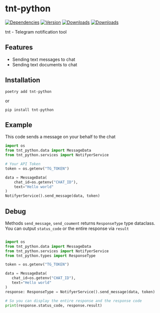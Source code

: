 # tnt-python
[![Dependencies](https://img.shields.io/librariesio/github/watchmanix/tnt-python)](https://pypi.org/project/tnt-python/)
[![Version](https://img.shields.io/pypi/v/tnt-python?color=green)](https://pypi.org/project/tnt-python/)
[![Downloads](https://pepy.tech/badge/tnt-python/month)](https://pepy.tech/project/tnt-python)
[![Downloads](https://pepy.tech/badge/tnt-python/week)](https://pepy.tech/project/tnt-python)

tnt - Telegram notification tool

## Features

* Sending text messages to chat
* Sending text documents to chat


## Installation

```
poetry add tnt-python
```

or

```
pip install tnt-python
```

## Example

This code sends a message on your behalf to the chat

```python
import os
from tnt_python.data import MessageData
from tnt_python.services import NotifyerService

# Your API Token
token = os.getenv("TG_TOKEN")

data = MessageData(
    chat_id=os.getenv("CHAT_ID"),
    text="Hello world"
)
NotifyerService().send_message(data, token)
```

## Debug
 Methods `send_message`, `send_coument` returns `ResponseType` type dataclass.
 You can output `status_code` or the entire response via `result`
 
 ```python

import os
from tnt_python.data import MessageData
from tnt_python.services import NotifyerService
from tnt_python.types import ResponseType

token = os.getenv("TG_TOKEN")

data = MessageData(
    chat_id=os.getenv("CHAT_ID"),
    text="Hello world"
)
response: ResponseType = NotifyerService().send_message(data, token)

# So you can display the entire response and the response code
print(response.status_code, response.result)
```